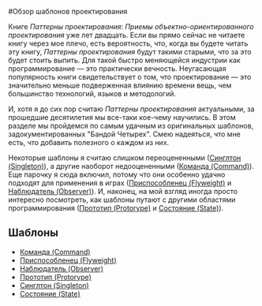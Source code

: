 #Обзор шаблонов проектирования

Книге *Паттерны проектирования: Приемы объектно-ориентированного проектирования* уже лет двадцать. Если вы прямо сейчас не читаете книгу через мое плечо, есть вероятность, что, когда вы будете читать эту книгу, *Паттерны проектирования* будут такими старыми, что за это будет стоить выпить. Для такой быстро меняющейся индустрии как программирование — это практически вечность. Неугасающая популярность книги свидетельствует о том, что проектирование — это значительно меньше подверженная влиянию времени вещь, чем большинство технологий, языков и методологий.

И, хотя я до сих пор считаю *Паттерны проектирования* актуальными, за прошедшие десятилетия мы все-таки кое-чему научились. В этом разделе мы пройдемся по самым удачным из оригинальных шаблонов, задокументированных "Бандой Четырех". Смею надеяться, что мне есть, что добавить полезного о каждом из них.

Некоторые шаблоны я считаю слишком переоцененными ([Синглтон (Singleton)](../chapter-2/2.5-singleton)), а другие наоборот недооцененными ([Команда (Command)](../chapter-2/2.1-command)). Еще парочку я сюда включил, потому что они особенно удачно подходят для применения в играх ([Приспособленец (Flyweight)](../chapter-2/2.2-flyweight) и [Наблюдатель (Observer)](../chapter-2/2.3-observer)). И, наконец, на мой взгляд иногда просто интересно посмотреть, как шаблоны путают с другими областями программирования ([Прототип (Protorype)](../chapter-2/2.4-prototype) и [Состояние (State)](../chapter-2/2.6-state)).

## Шаблоны
   * [Команда (Command)](../chapter-2/2.1-command.md)
   * [Приспособленец (Flyweight)](../chapter-2/2.2-flyweight.md)
   * [Наблюдатель (Observer)](../chapter-2/2.3-observer.md)
   * [Прототип (Protorype)](../chapter-2/2.4-prototype.md)
   * [Синглтон (Singleton)](../chapter-2/2.5-singleton.md)
   * [Состояние (State)](../chapter-2/2.6-state.md)